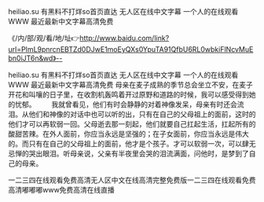 heiliao.su 有黑料不打烊so首页直达
无人区在线中文字幕
一个人的在线观看WWW
最近最新中文字幕高清免费


《/内/部/观/看/地/址👉http://www.baidu.com/link?url=PImL9pnrcnEBTZd0DJwE1moEyQXs0YpuTA91QfbU6RL0wbkiFlNcvMuEbn0iJT6n&wd》--

heiliao.su 有黑料不打烊so首页直达
无人区在线中文字幕
一个人的在线观看WWW
最近最新中文字幕高清免费
母亲在麦子成熟的季节总会坐立不安，在麦子开花和叫嚷的日子里，在收割机轰鸣着开过原野和道路的时候，我可以感受得到她的忧郁。
　　我就曾看见，他们有时会静静的对着神像发呆，母亲有时还会流泪。从他们和神像的对话中也可以听的出，只有在自己的父母祖上的面前，这时的他们才可以再软弱一回。父母逝去那一刻起，他们就要自己扛起生活，扛起所有的酸甜苦辣。在外人面前，你应当永远是坚强的；在子女面前，你应当永远是伟大的。而只有在自己的父母祖上的面前，他才是个孩子。才可以软弱一次，可以肆无忌惮的哭出眼泪。听母亲说，父亲有半夜里会哭的泪流满面，问他时，是梦到了自己的母亲。





一二三四在线观看免费高清无人区中文在线高清完整免费版一二三四在线观看免费高清嘟嘟嘟www免费高清在线直播
